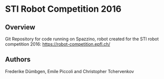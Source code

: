# STI Robot Competition 2016 

## Overview

Git Repository for code running on Spazzino, robot created for the STI robot competition 2016: https://robot-competition.epfl.ch/

## Authors

Frederike Dümbgen, 
Emile Piccoli and
Christopher Tchervenkov
